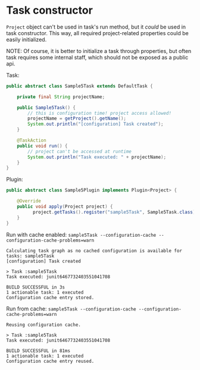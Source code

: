 # Task constructor

`Project` object can't be used in task's run method, but it *could* be used in task constructor.
This way, all required project-related properties could be easily initialized.

NOTE: Of course, it is better to initialize a task through properties, but often task requires
some internal staff, which should not be exposed as a public api.

Task:

```java
public abstract class Sample5Task extends DefaultTask {

    private final String projectName;

    public Sample5Task() {
        // this is configuration time! project access allowed!
        projectName = getProject().getName();
        System.out.println("[configuration] Task created");
    }

    @TaskAction
    public void run() {
        // project can't be accessed at runtime
        System.out.println("Task executed: " + projectName);
    }
}
```

Plugin:

```java
public abstract class Sample5Plugin implements Plugin<Project> {

    @Override
    public void apply(Project project) {
          project.getTasks().register("sample5Task", Sample5Task.class);
    }
}
```

Run with cache enabled: `sample5Task --configuration-cache --configuration-cache-problems=warn`

```
Calculating task graph as no cached configuration is available for tasks: sample5Task
[configuration] Task created

> Task :sample5Task
Task executed: junit6467732403551041708

BUILD SUCCESSFUL in 3s
1 actionable task: 1 executed
Configuration cache entry stored.
```

Run from cache: `sample5Task --configuration-cache --configuration-cache-problems=warn`

```
Reusing configuration cache.

> Task :sample5Task
Task executed: junit6467732403551041708

BUILD SUCCESSFUL in 81ms
1 actionable task: 1 executed
Configuration cache entry reused.
```